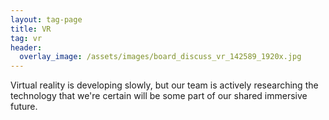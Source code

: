 ```yaml
---
layout: tag-page
title: VR
tag: vr
header:
  overlay_image: /assets/images/board_discuss_vr_142589_1920x.jpg
---
```


Virtual reality is developing slowly, but our team is actively researching the technology that we're certain will be some part of our shared immersive future. 